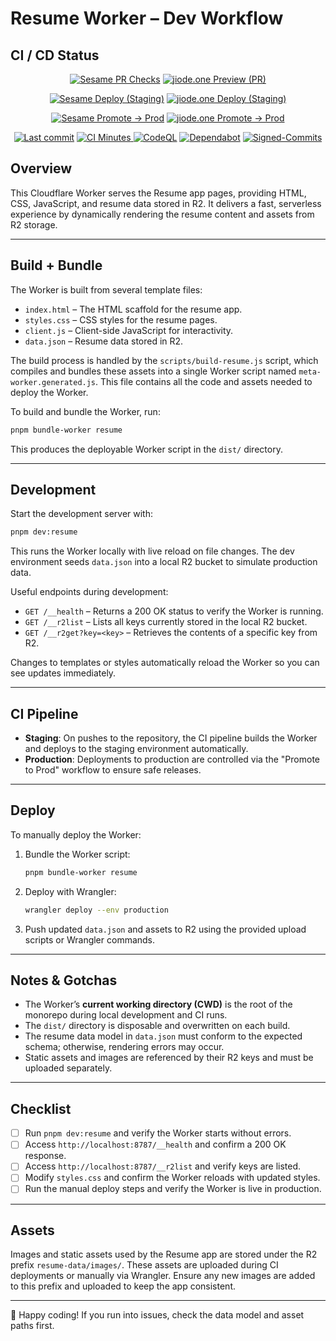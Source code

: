 # Resume Worker – Dev Workflow

## CI / CD Status
<!-- ===== Syzygy: Build & Security Status ===== -->
<p align="center">
  <!-- Preview -->
  <a href="https://github.com/wearejiode/syzygy/actions/workflows/sesame-pr.yml">
    <img alt="Sesame PR Checks" src="https://github.com/wearejiode/syzygy/actions/workflows/sesame-pr.yml/badge.svg?branch=main"></a>
  <a href="https://github.com/wearejiode/syzygy/actions/workflows/jiode.one-pages-pr.yml">
    <img alt="jiode.one Preview (PR)" src="https://github.com/wearejiode/syzygy/actions/workflows/jiode.one-pages-pr.yml/badge.svg?branch=main"></a>
</p>

<p align="center">
  <!-- Staging -->
  <a href="https://github.com/wearejiode/syzygy/actions/workflows/sesame-release-staging.yml">
    <img alt="Sesame Deploy (Staging)" src="https://github.com/wearejiode/syzygy/actions/workflows/sesame-release-staging.yml/badge.svg?branch=main"></a>
  <a href="https://github.com/wearejiode/syzygy/actions/workflows/jiode.one-pages-release-staging.yml">
    <img alt="jiode.one Deploy (Staging)" src="https://github.com/wearejiode/syzygy/actions/workflows/jiode.one-pages-release-staging.yml/badge.svg?branch=main"></a>
</p>

  <!-- Production -->

<p align="center">
  <a href="https://github.com/wearejiode/syzygy/actions/workflows/sesame-promote-prod.yml">
    <img alt="Sesame Promote → Prod" src="https://github.com/wearejiode/syzygy/actions/workflows/sesame-promote-prod.yml/badge.svg?branch=main"></a>
  <a href="https://github.com/wearejiode/syzygy/actions/workflows/jiode.one-pages-promote-prod.yml">
    <img alt="jiode.one Promote → Prod" src="https://github.com/wearejiode/syzygy/actions/workflows/jiode.one-pages-promote-prod.yml/badge.svg?branch=main"></a>
</p>

<p align="center">
  <!-- Repo meta (optional) -->
  <a href="https://github.com/wearejiode/syzygy/commits/main">
    <img alt="Last commit" src="https://img.shields.io/github/last-commit/wearejiode/syzygy/main"></a>
  <a href="https://github.com/wearejiode/syzygy">
    <img alt="CI Minutes" src="https://img.shields.io/github/actions/workflow/status/wearejiode/syzygy/sesame-pr.yml?label=CI%20Status&branch=main">
  <a href="https://github.com/wearejiode/syzygy/actions/workflows/codeql.yml">
    <img alt="CodeQL" src="https://github.com/wearejiode/syzygy/actions/workflows/codeql.yml/badge.svg?branch=main"></a>
  <a href="https://github.com/wearejiode/syzygy/security/dependabot">
    <img alt="Dependabot" src="https://img.shields.io/badge/Dependabot-Enabled-brightgreen?logo=dependabot"></a></a>
<a href="https://docs.github.com/authentication/managing-commit-signature-verification/signing-commits">
<img alt="Signed-Commits" src="https://img.shields.io/badge/Commits-Signed-brightgreen"></a>
</p>

<!-- Notes:
- Replace filenames if your workflows are named differently:
  sesame-pr.yml, sesame-release-staging.yml, sesame-promote-prod.yml
  jiode.one-pages-pr.yml, jiode.one-pages-release-staging.yml, jiode.one-pages-promote-prod.yml, codeql.yml
- ?branch=main keeps badges stable even if default branches change.
-->

## Overview

This Cloudflare Worker serves the Resume app pages, providing HTML, CSS, JavaScript, and resume data stored in R2. It delivers a fast, serverless experience by dynamically rendering the resume content and assets from R2 storage.

---

## Build + Bundle

The Worker is built from several template files:

- `index.html` – The HTML scaffold for the resume app.
- `styles.css` – CSS styles for the resume pages.
- `client.js` – Client-side JavaScript for interactivity.
- `data.json` – Resume data stored in R2.

The build process is handled by the `scripts/build-resume.js` script, which compiles and bundles these assets into a single Worker script named `meta-worker.generated.js`. This file contains all the code and assets needed to deploy the Worker.

To build and bundle the Worker, run:

```bash
pnpm bundle-worker resume
```

This produces the deployable Worker script in the `dist/` directory.

---

## Development

Start the development server with:

```bash
pnpm dev:resume
```

This runs the Worker locally with live reload on file changes. The dev environment seeds `data.json` into a local R2 bucket to simulate production data.

Useful endpoints during development:

- `GET /__health` – Returns a 200 OK status to verify the Worker is running.
- `GET /__r2list` – Lists all keys currently stored in the local R2 bucket.
- `GET /__r2get?key=<key>` – Retrieves the contents of a specific key from R2.

Changes to templates or styles automatically reload the Worker so you can see updates immediately.

---

## CI Pipeline

- **Staging**: On pushes to the repository, the CI pipeline builds the Worker and deploys to the staging environment automatically.
- **Production**: Deployments to production are controlled via the "Promote to Prod" workflow to ensure safe releases.

---

## Deploy

To manually deploy the Worker:

1. Bundle the Worker script:

   ```bash
   pnpm bundle-worker resume
   ```

2. Deploy with Wrangler:

   ```bash
   wrangler deploy --env production
   ```

3. Push updated `data.json` and assets to R2 using the provided upload scripts or Wrangler commands.

---

## Notes & Gotchas

- The Worker’s **current working directory (CWD)** is the root of the monorepo during local development and CI runs.
- The `dist/` directory is disposable and overwritten on each build.
- The resume data model in `data.json` must conform to the expected schema; otherwise, rendering errors may occur.
- Static assets and images are referenced by their R2 keys and must be uploaded separately.

---

## Checklist

- [ ] Run `pnpm dev:resume` and verify the Worker starts without errors.
- [ ] Access `http://localhost:8787/__health` and confirm a 200 OK response.
- [ ] Access `http://localhost:8787/__r2list` and verify keys are listed.
- [ ] Modify `styles.css` and confirm the Worker reloads with updated styles.
- [ ] Run the manual deploy steps and verify the Worker is live in production.

---

## Assets

Images and static assets used by the Resume app are stored under the R2 prefix `resume-data/images/`. These assets are uploaded during CI deployments or manually via Wrangler. Ensure any new images are added to this prefix and uploaded to keep the app consistent.

---

🚀 Happy coding! If you run into issues, check the data model and asset paths first.
